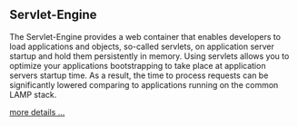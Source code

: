 ## <i class="fa fa-bookmark"></i> Servlet-Engine

The Servlet-Engine provides a web container that enables developers to load applications and objects, so-called servlets, on application server startup and hold them persistently in memory. Using servlets allows you to optimize your applications bootstrapping to take place at application servers startup time. As a result, the time to process requests can be significantly lowered comparing to applications running on the common LAMP stack.

[more details ...](<{{ "/products/features/servlet-engine.html" | prepend: site.baseurl }}>)
